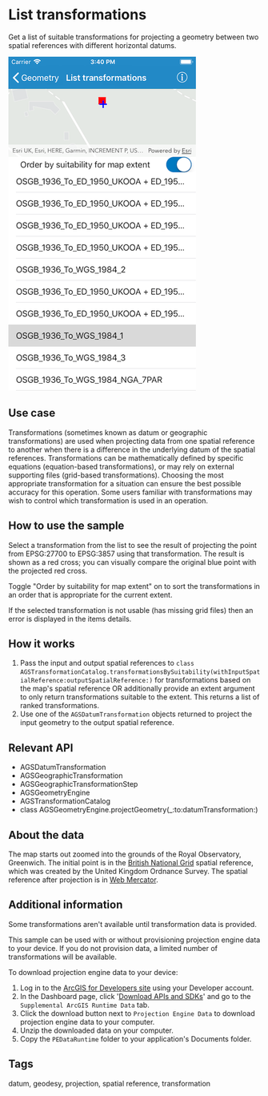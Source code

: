 # List transformations

Get a list of suitable transformations for projecting a geometry between two spatial references with different horizontal datums.

![Image of list transformations by suitability](list-transformations.png)

## Use case

Transformations (sometimes known as datum or geographic transformations) are used when projecting data from one spatial reference to another when there is a difference in the underlying datum of the spatial references. Transformations can be mathematically defined by specific equations (equation-based transformations), or may rely on external supporting files (grid-based transformations). Choosing the most appropriate transformation for a situation can ensure the best possible accuracy for this operation. Some users familiar with transformations may wish to control which transformation is used in an operation.

## How to use the sample

Select a transformation from the list to see the result of projecting the point from EPSG:27700 to EPSG:3857 using that transformation. The result is shown as a red cross; you can visually compare the original blue point with the projected red cross.

Toggle "Order by suitability for map extent" on to sort the transformations in an order that is appropriate for the current extent.

If the selected transformation is not usable (has missing grid files) then an error is displayed in the items details.

## How it works

1. Pass the input and output spatial references to `class AGSTransformationCatalog.transformationsBySuitability(withInputSpatialReference:outputSpatialReference:)` for transformations based on the map's spatial reference OR additionally provide an extent argument to only return transformations suitable to the extent. This returns a list of ranked transformations.
2. Use one of the `AGSDatumTransformation` objects returned to project the input geometry to the output spatial reference.

## Relevant API

* AGSDatumTransformation
* AGSGeographicTransformation
* AGSGeographicTransformationStep
* AGSGeometryEngine
* AGSTransformationCatalog
* class AGSGeometryEngine.projectGeometry(_:to:datumTransformation:)

## About the data

The map starts out zoomed into the grounds of the Royal Observatory, Greenwich. The initial point is in the [British National Grid](https://epsg.io/27700) spatial reference, which was created by the United Kingdom Ordnance Survey. The spatial reference after projection is in [Web Mercator](https://epsg.io/3857).

## Additional information

Some transformations aren't available until transformation data is provided.

This sample can be used with or without provisioning projection engine data to your device. If you do not provision data, a limited number of transformations will be available.

To download projection engine data to your device:

1. Log in to the [ArcGIS for Developers site](https://developers.arcgis.com/sign-in/) using your Developer account.
2. In the Dashboard page, click '[Download APIs and SDKs](https://developers.arcgis.com/downloads/data)' and go to the `Supplemental ArcGIS Runtime Data` tab.
3. Click the download button next to `Projection Engine Data` to download projection engine data to your computer.
4. Unzip the downloaded data on your computer.
5. Copy the `PEDataRuntime` folder to your application's Documents folder.

## Tags

datum, geodesy, projection, spatial reference, transformation

